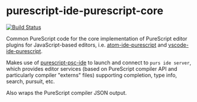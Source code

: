 # purescript-ide-purescript-core

[![Build Status](https://travis-ci.org/nwolverson/purescript-ide-purescript-core.svg?branch=master)](https://travis-ci.org/nwolverson/purescript-ide-purescript-core)

Common PureScript code for the core implementation of PureScript editor plugins for JavaScript-based editors,
i.e. [atom-ide-purescript](https://github.com/nwolverson/atom-ide-purescript) and 
[vscode-ide-purescript](https://github.com/nwolverson/vscode-ide-purescript).

Makes use of [purescript-psc-ide](https://github.com/kRITZCREEK/purescript-psc-ide) to launch and 
connect to `purs ide server`, which provides editor services (based on PureScript compiler API and 
particularly compiler "externs" files) supporting completion, type info, search, pursuit, etc. 

Also wraps the PureScript compiler JSON output.
